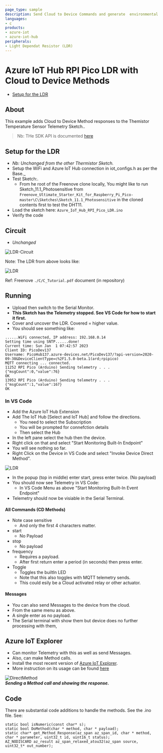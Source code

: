 ```yaml
---
page_type: sample
description: Send Cloud to Device Commands and generate  environmental telemetry data on a RPI Pico W as an Arduino device and send to an Azure IoT Hub. 
languages:
- c
products:
- azure-iot
- azure-iot-hub
peripherals:
- Light Dependat Resistor (LDR)
---
```



# Azure IoT Hub RPI Pico LDR with Cloud to Device Methods

  -   [Setup for the LDR](#Setup-for-the-LDR)

## About

This example adds Cloud to Device Method responses to the Themistor Temperature Sensor Telemetry Sketch..

> Nb: THe SDK API is documented [here](https://azuresdkdocs.blob.core.windows.net/$web/c/az_iot/1.1.0-beta.2/index.html)

## Setup for the LDR
- *Nb: Unchanged from the other Thermistor Sketch.*
- Setup the WiFi and Azure IoT Hub connection in iot_configs.h as per the Base._ 
- Test Sketch:.
  - From he root of the Freenove clone locally,
    You might like to run Sketch_11.1_Photosensitive from ```Freenove_Ultimate_Starter_Kit_for_Raspberry_Pi_Pico-master\C\Sketches\Sketch_11.1_Photosensitive``` in the cloned contents first to test the DHT11.
- Load the sketch here: ```Azure_IoT_Hub_RPI_Pico_LDR.ino```
- Verify the code

## Circuit

- *Unchanged*

![LDR-Circuit](./Light-Sensor-Circuit.png)

Note: The LDR from above looks like:

![LDR](./ldr.png)

Ref: Freenove ```./C/C_Tutorial.pdf``` document (in repository) 

## Running
- Upload then switch to the Serial Monitor.
- **This Sketch has the Telemetry stopped. See VS Code for how to start it first.**
- Cover and uncover the LDR. Covered = higher value.
- You should see something like:
```
......WiFi connected, IP address: 192.168.0.14
Setting time using SNTP......done!
Current time: Sun Jan  1 07:42:57 2023
Client ID: PicoDev137
Username: PicoHub137.azure-devices.net/PicoDev137/?api-version=2020-09-30&DeviceClientType=c%2F1.5.0-beta.1(ard;rpipico)
MQTT connecting ... connected.
11252 RPI Pico (Arduino) Sending telemetry . . . {"msgCount":0,"value":76}
OK
13952 RPI Pico (Arduino) Sending telemetry . . . {"msgCount":1,"value":167}
OK
```

### In VS Code
- Add the Azure IoT Hub Extension
- Add The IoT Hub [Select and IoT Hub] and follow the directions.
  - You need to select the Subscription 
  - You will be prompted for connefction details
  - Then select the Hub
- In the left pane select the hub then the device.
- Right click on that and select "Start Monitoring Built-In Endpoint"
- You will see nothing so far.
- Right Click on the Device in VS Code and select "Invoke Device Direct Method".

![LDR](./InvokeMethod.png)

- In the popup (top in middle) enter start, press enter twice. (No payload)
- You should now see Telemetry in VS Code:
  - In VS Code Menu as above "Start Monitoring Built-In Event Endpoint"
- Telemetry should now be visiable in the Serial Terminal.

#### All Commands (CD Methods)
  - Note case sensitive
    - And only the first 4 characters matter.
  - start
    - No Payload
  - stop
    - No payload
  - frequency
    - Requires a payload.
    - After first return enter a period (in seconds) then press enter.
  - Toggle
    - Toggles the builtIn LED
    - Note that this also toggles with MQTT telemetry sends.
    - This could esily be a Cloud activated relay or other actuator.

#### Messages
- You can also send Messages to the device from the cloud.
- From the same menu as above.
- A single enter as no payload.
- The Serial terminal with show them but device does no further processing with them,

## Azure IoT Explorer

- Can monitor Telemetry with this as well as send Messages.
- Also, can make Method calls.
- Install the  most recent version of [Azure IoT
    Explorer](https://github.com/Azure/azure-iot-explorer/releases).
- More instruction on its usage can be found
    [here](https://docs.microsoft.com/azure/iot-pnp/howto-use-iot-explorer)

![DirectMethod](./DirectMethod.png)  
***Sending a Method call and showing the response.***


## Code

There are substantial code additions to handle the methods. See the .ino file.
See:
```
static bool isNumeric(const char* s);
static bool DoMethod(char * method, char * payload);
static char* get_Method_Response(az_span az_span_id, char * method, char * parameter, uint32_t id, uint16_t status); 
AZ_NODISCARD az_result az_span_relaxed_atou32(az_span source, uint32_t* out_number);
```